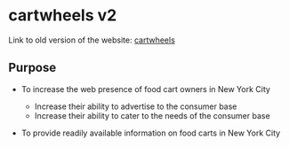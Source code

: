 cartwheels v2
=============

Link to old version of the website: [cartwheels](http://softdev-server.stuycs.org:7105)


## Purpose
* To increase the web presence of food cart owners in New York City
    - Increase their ability to advertise to the consumer base
    - Increase their ability to cater to the needs of the consumer base

* To provide readily available information on food carts in New York City



